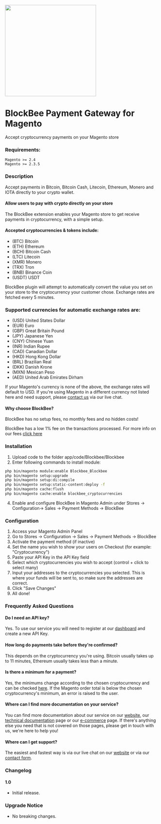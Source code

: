 [<img src="https://blockbee.io/static/assets/images/blockbee_logo_nospaces.png" width="300"/>](image.png)

# BlockBee Payment Gateway for Magento
Accept cryptocurrency payments on your Magento store

### Requirements:

```
Magento >= 2.4
Magento >= 2.3.5
```

### Description

Accept payments in Bitcoin, Bitcoin Cash, Litecoin, Ethereum, Monero and IOTA directly to your crypto wallet.

#### Allow users to pay with crypto directly on your store

The BlockBee extension enables your Magento store to get receive payments in cryptocurrency, with a simple setup.

#### Accepted cryptocurrencies & tokens include:

* (BTC) Bitcoin
* (ETH) Ethereum
* (BCH) Bitcoin Cash
* (LTC) Litecoin
* (XMR) Monero
* (TRX) Tron
* (BNB) Binance Coin
* (USDT) USDT

BlockBee plugin will attempt to automatically convert the value you set on your store to the cryptocurrency your customer chose.
Exchange rates are fetched every 5 minutes.

### Supported currencies for automatic exchange rates are:

* (USD) United States Dollar
* (EUR) Euro
* (GBP) Great Britain Pound
* (JPY) Japanese Yen
* (CNY) Chinese Yuan
* (INR) Indian Rupee
* (CAD) Canadian Dollar
* (HKD) Hong Kong Dollar
* (BRL) Brazilian Real
* (DKK) Danish Krone
* (MXN) Mexican Peso
* (AED) United Arab Emirates Dirham

If your Magento's currency is none of the above, the exchange rates will default to USD.
If you're using Magento in a different currency not listed here and need support, please [contact us](https://blockbee.io/contacts/) via our live chat.

#### Why choose BlockBee?

BlockBee has no setup fees, no monthly fees and no hidden costs!

BlockBee has a low 1% fee on the transactions processed.
For more info on our fees [click here](https://blockbee.io/fees/)

### Installation

1. Upload code to the folder app/code/Blockbee/Blockbee
2. Enter following commands to install module:
```bash
php bin/magento module:enable Blockbee_Blockbee
php bin/magento setup:upgrade 
php bin/magento setup:di:compile 
php bin/magento setup:static-content:deploy -f 
php bin/magento cache:flush 
php bin/magento cache:enable blockbee_cryptocurrencies
```

4. Enable and configure BlockBee in Magento Admin under Stores -> Configuration-> Sales -> Payment Methods -> BlockBee


### Configuration


1. Access your Magento Admin Panel 
2. Go to Stores -> Configuration -> Sales -> Payment Methods -> BlockBee 
3. Activate the payment method (if inactive) 
4. Set the name you wish to show your users on Checkout (for example: "Cryptocurrency") 
5. Paste your API Key in the API Key field
6. Select which cryptocurrencies you wish to accept (control + click to select many) 
7. Input your addresses to the cryptocurrencies you selected. This is where your funds will be sent to, so make sure the addresses are correct. 
8. Click "Save Changes" 
9. All done!


### Frequently Asked Questions

#### Do I need an API key?

Yes. To use our service you will need to register at our [dashboard](https://dash.blockbee.io/) and create a new API Key.

#### How long do payments take before they're confirmed?

This depends on the cryptocurrency you're using. Bitcoin usually takes up to 11 minutes, Ethereum usually takes less than a minute.

#### Is there a minimum for a payment?

Yes, the minimums change according to the chosen cryptocurrency and can be checked [here](https://blockbee.io/get_started/#fees).
If the Magento order total is below the chosen cryptocurrency's minimum, an error is raised to the user.

#### Where can I find more documentation on your service?

You can find more documentation about our service on our [website](https://blockbee.io/), our [technical documentation](https://docs.blockbee.io/) page or our [e-commerce](https://blockbee.io/ecommerce/) page.
If there's anything else you need that is not covered on those pages, please get in touch with us, we're here to help you!

#### Where can I get support?

The easiest and fastest way is via our live chat on our [website](https://blockbee.io) or via our [contact form](https://blockbee.io/contacts/).

### Changelog 

#### 1.0
* Initial release.

### Upgrade Notice
* No breaking changes.
